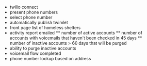 * twilio connect
* present phone numbers
* select phone number
* automatically publish twimlet
* front page list of homeless shelters
* activity report emailed
** number of active accounts
** number of accounts with voicemails that haven't been checked in 45 days
** number of inactive accounts > 60 days that will be purged
* ability to purge inactive accounts
* voicemail flow completed
* phone number lookup based on address
